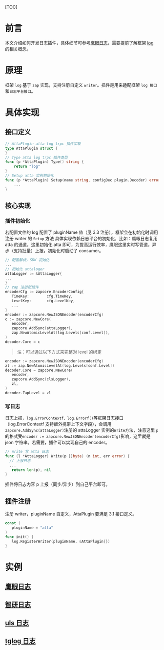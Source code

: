 [TOC]

# 前言

本文介绍如何开发日志插件，具体细节可参考[鹰眼日志](https://git.woa.com/trpc-go/trpc-log-atta)，需要提前了解框架 [log](https://git.woa.com/trpc-go/trpc-go/tree/master/log) 的相关概念。

# 原理

框架 `log` 基于 `zap` 实现，支持注册自定义 `writer`。插件是用来适配框架 `log 接口`和`日志平台接口`。

# 具体实现

## 接口定义

```go
// AttaPlugin atta log trpc 插件实现
type AttaPlugin struct {
}
// Type atta log trpc 插件类型
func (p *AttaPlugin) Type() string {
    return "log"
}
// Setup atta 实例初始化
func (p *AttaPlugin) Setup(name string, configDec plugin.Decoder) error {
    ...
}
```

## 核心实现

### 插件初始化

若配置文件的 log 配置了 pluginName 值（见 3.3 注册），框架会在初始化时调用注册 writer 的 `Setup` 方法
具体实现依赖日志平台的初始化，比如：鹰眼日志复用 atta 的通道，这里初始化 atta 即可，为提高运行效率，鹰眼这里实时写管道，异步（支持批量）上报，初始化时启动了 consumer。

```go
// 配置解析，SDK 初始化
...
// 初始化 attaloger
attaLogger := &AttaLogger{
...
}
// zap 注册新插件
encoderCfg := zapcore.EncoderConfig{
   TimeKey:        cfg.TimeKey,
   LevelKey:       cfg.LevelKey,
   ...
}
encoder := zapcore.NewJSONEncoder(encoderCfg)
c := zapcore.NewCore(
   encoder,
   zapcore.AddSync(attaLogger),
   zap.NewAtomicLevelAt(log.Levels[conf.Level]),
)
decoder.Core = c
```

> 注：可以通过以下方式来完整对 level 的绑定

```go
encoder := zapcore.NewJSONEncoder(encoderCfg)
zl := zap.NewAtomicLevelAt(log.Levels[conf.Level])
decoder.Core = zapcore.NewCore(
   encoder,
   zapcore.AddSync(clsLogger),
   zl,
)
decoder.ZapLevel = zl
```

### 写日志

日志上报，`log.ErrorContextf、log.Errorf()`等框架日志接口（log.ErrorContextf 支持额外携带上下文字段），会调用`zapcore.AddSync(attaLogger)`注册的 attaLogger 实例的`Write`方法，注意这里 `p` 的格式受`encoder := zapcore.NewJSONEncoder(encoderCfg)`影响，这里就是 json 字符串。若需要，插件可以实现自己的 encoder。

```go
// Write 写 atta 日志
func (l *AttaLogger) Write(p []byte) (n int, err error) {
  // 上报日志
  ...
   return len(p), nil
}
```

插件将日志内容 p 上报（同步/异步）到自己平台即可。

## 插件注册

注册 writer，pluginName 自定义，AttaPlugin 要满足 3.1 接口定义。

```go
const (
   pluginName = "atta"
)
func init() {
   log.RegisterWriter(pluginName, &AttaPlugin{})
}
```

# 实例

## [鹰眼日志](https://git.woa.com/trpc-go/trpc-log-atta)

## [智研日志](https://git.woa.com/trpc-go/trpc-log-zhiyan)

## [uls 日志](https://git.woa.com/trpc-go/trpc-log-uls)

## [tglog 日志](https://git.woa.com/trpc-go/trpc-log-tglog)

